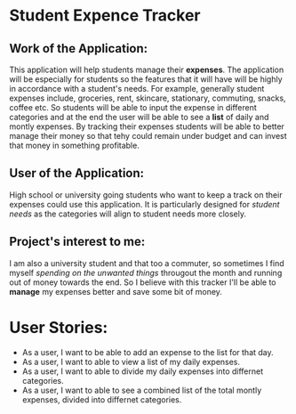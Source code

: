 # Student Expence Tracker

## Work of the Application:
This application will help students manage their **expenses**. The application will be especially for students so the features that it will have will be highly in accordance with a student's needs. For example, generally student expenses include, groceries, rent, skincare, stationary, commuting, snacks, coffee etc. So students will be able to input the expense in different categories and at the end the user will be able to see a **list** of daily and montly expenses. By tracking their expenses students will be able to better manage their money so that tehy could remain under budget and can invest that money in something profitable. 

## User of the Application:
High school or university going students who want to keep a track on their expenses could use this application. It is particularly designed for *student needs* as the categories will align to student needs more closely.

## Project's interest to me:
I am also a university student and that too a commuter, so sometimes I find myself *spending on the unwanted things* througout the month and running out of money towards the end. So I believe with this tracker I'll be able to **manage** my expenses better and save some bit of money.


# User Stories:

- As a user, I want to be able to add an expense to the list for that day. 
- As a user, I want to able to view a list of my daily expenses.
- As a user, I want to able to divide my daily expenses into differnet categories.
- As a user, I want to able to see a combined list of the total montly expenses, divided into differnet categories.

 